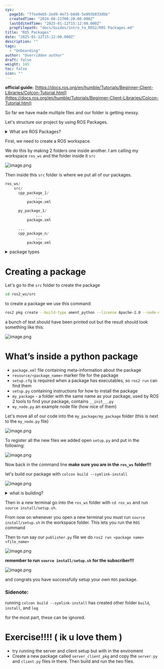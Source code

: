 ```yaml
---
sys:
  pageId: "7fea9eb5-2ed9-4e73-b6d6-5e093b833dbb"
  createdTime: "2024-08-21T00:28:00.000Z"
  lastEditedTime: "2025-01-12T15:12:00.000Z"
  propFilepath: "docs/Guides/intro_to_ROS2/ROS Packages.md"
title: "ROS Packages"
date: "2025-01-12T15:12:00.000Z"
description: ""
tags:
  - "Onboarding"
author: "Overridden author"
draft: false
weight: 145
toc: false
icon: ""
---
```


**official guide:** [https://docs.ros.org/en/humble/Tutorials/Beginner-Client-Libraries/Colcon-Tutorial.html](https://docs.ros.org/en/humble/Tutorials/Beginner-Client-Libraries/Colcon-Tutorial.html)

So far we have made multiple files and our folder is getting messy.

Let's structure our project by using ROS Packages.

<details>

<summary>What are ROS Packages?</summary>

ROS Packages are, as the name implies, packages of code that are highly sharable between ROS developers.

They consist of a folder, `package.xml` file, and source code

```python
      cpp_package_1/
		      ... imagine much code files here ..
          package.xml
```

</details>

First, we need to create a ROS workspace.

We do this by making 2 folders one inside another. I am calling my workspace `ros_ws` and the folder inside it `src`

![image.png](https://prod-files-secure.s3.us-west-2.amazonaws.com/d518164a-d88e-44d1-a4ee-3adb3bd8bce0/70706947-fd18-4537-a67b-e12946812d31/image.png?X-Amz-Algorithm=AWS4-HMAC-SHA256&X-Amz-Content-Sha256=UNSIGNED-PAYLOAD&X-Amz-Credential=ASIAZI2LB4667VVVQBHV%2F20250223%2Fus-west-2%2Fs3%2Faws4_request&X-Amz-Date=20250223T190208Z&X-Amz-Expires=3600&X-Amz-Security-Token=IQoJb3JpZ2luX2VjEOD%2F%2F%2F%2F%2F%2F%2F%2F%2F%2FwEaCXVzLXdlc3QtMiJHMEUCIBnSYsBpodSnpDhI8KsZMIgueUSgIIcz3%2FnYQkC8PJLqAiEA100LAVLYZC3vNIecaLmF5sCRZBfwGuhAmG792b5%2Bd%2BEq%2FwMIGRAAGgw2Mzc0MjMxODM4MDUiDP4W6yLA7tjFzJOfrCrcA%2FZ5RYPP2gNI5wwxFnzMd093Ss8mtYTQ%2FD6eayQ3t0cn%2BV2Y5BEdHcsxzlViygzGlKItHtdWs9MWu31UT46jg3XVuR7M9qiPibFE5sN2fv9fJ%2B6wP4bOtRzchZiU7OfwbXN3ABgLZ5uGapHDOObfaykPeQxVNmgtW8mYMZZVv6v0MK4AtMxJ5mYBJnigYISOe9zKkS8aqkmENJ7gtmoad8QnMfA2ZtMea4gotiUN7PB8WkSTOMQI%2F%2FsLWmn%2BaFrjG%2BsxPdrsEmvvWWmvfqJ1Q8yLkALvdfd2nZWt%2B%2FMdLWuKOIN1T60FkEdn5liwLzyP7czv4Abx6981vTxjpxAxkx%2FzTq8sdJsjmKVt0ruqGwROyo4pb2U81wwUzwsKO2RT2YVTbciqQQPchuXRnFM%2BVfZ6OhVxJ6r1jzapxT6PwJo%2BkE1LU4xJ29IGdf3jcCgtTOvS9VKqrlLLi4gob5zTuxiLmojTr%2BYEMfzlkxWGp3VGK%2BEiEd6H4de4Ycc2G%2FsxMO0TpDfEW%2Bw6wV8%2B%2Bvyf7JhCVElraI3HEzTPQD7b%2FSVDR4MzxFqVdW0o6aAcLqaf9nP05%2Buu6Di7d7pEap%2BWJKvk7W65lAFAR%2BFqfW2CD6I%2BQj2vHD0iD8qH8%2Bq0MPGK7b0GOqUBSPoZ80Sr5NyptaQhCAD83vVcFfaLBuZ1ctjZgEo3EavuOnNukadq259pdKi97vqVpuCKTFFRbWDKjemZgisTrDRUaNHYlVpJxce%2F1idBK79DD9NgxqLfuEfutKrlMC5ijTYtjuDi0np7PPnEZNoOL4oDAKR7fzGugrVizwVilGF0zW1QMM4p4K5RozysaYdWcFGyeXy43HG2mA%2FO5RqEUtM0h%2B0c&X-Amz-Signature=caac1d42d5978985b5aaa5371440a8397c03a9deb7a7c99104a066ec878c1e3b&X-Amz-SignedHeaders=host&x-id=GetObject)

Then inside this `src` folder is where we put all of our packages.

```python
ros_ws/
    src/
      cpp_package_1/
		      ...
          package.xml

      py_package_1/
		      ...
          package.xml

      ...
      cpp_package_n/
		      ...
          package.xml

```

<details>

<summary>package types</summary>

packages can be either `C++` or python.

the intern file structure is different for each but for this guide we will stick to creating python packages

</details>

# Creating a package

Let's go to the `src` folder to create the package

```bash
cd ros2_ws/src
```

to create a package we use this command:

```bash
ros2 pkg create --build-type ament_python --license Apache-2.0 --node-name my_node my_package
```

a bunch of text should have been printed out but the result should look something like this:

![image.png](https://prod-files-secure.s3.us-west-2.amazonaws.com/d518164a-d88e-44d1-a4ee-3adb3bd8bce0/e6cf1e3f-8512-4a3e-b131-079f800bf3e8/image.png?X-Amz-Algorithm=AWS4-HMAC-SHA256&X-Amz-Content-Sha256=UNSIGNED-PAYLOAD&X-Amz-Credential=ASIAZI2LB4667VVVQBHV%2F20250223%2Fus-west-2%2Fs3%2Faws4_request&X-Amz-Date=20250223T190208Z&X-Amz-Expires=3600&X-Amz-Security-Token=IQoJb3JpZ2luX2VjEOD%2F%2F%2F%2F%2F%2F%2F%2F%2F%2FwEaCXVzLXdlc3QtMiJHMEUCIBnSYsBpodSnpDhI8KsZMIgueUSgIIcz3%2FnYQkC8PJLqAiEA100LAVLYZC3vNIecaLmF5sCRZBfwGuhAmG792b5%2Bd%2BEq%2FwMIGRAAGgw2Mzc0MjMxODM4MDUiDP4W6yLA7tjFzJOfrCrcA%2FZ5RYPP2gNI5wwxFnzMd093Ss8mtYTQ%2FD6eayQ3t0cn%2BV2Y5BEdHcsxzlViygzGlKItHtdWs9MWu31UT46jg3XVuR7M9qiPibFE5sN2fv9fJ%2B6wP4bOtRzchZiU7OfwbXN3ABgLZ5uGapHDOObfaykPeQxVNmgtW8mYMZZVv6v0MK4AtMxJ5mYBJnigYISOe9zKkS8aqkmENJ7gtmoad8QnMfA2ZtMea4gotiUN7PB8WkSTOMQI%2F%2FsLWmn%2BaFrjG%2BsxPdrsEmvvWWmvfqJ1Q8yLkALvdfd2nZWt%2B%2FMdLWuKOIN1T60FkEdn5liwLzyP7czv4Abx6981vTxjpxAxkx%2FzTq8sdJsjmKVt0ruqGwROyo4pb2U81wwUzwsKO2RT2YVTbciqQQPchuXRnFM%2BVfZ6OhVxJ6r1jzapxT6PwJo%2BkE1LU4xJ29IGdf3jcCgtTOvS9VKqrlLLi4gob5zTuxiLmojTr%2BYEMfzlkxWGp3VGK%2BEiEd6H4de4Ycc2G%2FsxMO0TpDfEW%2Bw6wV8%2B%2Bvyf7JhCVElraI3HEzTPQD7b%2FSVDR4MzxFqVdW0o6aAcLqaf9nP05%2Buu6Di7d7pEap%2BWJKvk7W65lAFAR%2BFqfW2CD6I%2BQj2vHD0iD8qH8%2Bq0MPGK7b0GOqUBSPoZ80Sr5NyptaQhCAD83vVcFfaLBuZ1ctjZgEo3EavuOnNukadq259pdKi97vqVpuCKTFFRbWDKjemZgisTrDRUaNHYlVpJxce%2F1idBK79DD9NgxqLfuEfutKrlMC5ijTYtjuDi0np7PPnEZNoOL4oDAKR7fzGugrVizwVilGF0zW1QMM4p4K5RozysaYdWcFGyeXy43HG2mA%2FO5RqEUtM0h%2B0c&X-Amz-Signature=0289f3348f18640b080213c68f8818de0ecc68092c5dec5cab76e3abe3963a4c&X-Amz-SignedHeaders=host&x-id=GetObject)

# What’s inside a python package

- `package.xml` file containing meta-information about the package
- `resource/<package_name>` marker file for the package
- `setup.cfg` is required when a package has executables, so `ros2 run` can find them
- `setup.py` containing instructions for how to install the package
- `my_package` - a folder with the same name as your package, used by ROS 2 tools to find your package, contains `__init__.py`
- `my_node.py` an example node file (how nice of them)

Let's move all of our code into the `my_package/my_package` folder (this is next to the `my_node.py` file)

![image.png](https://prod-files-secure.s3.us-west-2.amazonaws.com/d518164a-d88e-44d1-a4ee-3adb3bd8bce0/9ce58f11-0da9-4d3e-b86d-506a9685d378/image.png?X-Amz-Algorithm=AWS4-HMAC-SHA256&X-Amz-Content-Sha256=UNSIGNED-PAYLOAD&X-Amz-Credential=ASIAZI2LB4667VVVQBHV%2F20250223%2Fus-west-2%2Fs3%2Faws4_request&X-Amz-Date=20250223T190208Z&X-Amz-Expires=3600&X-Amz-Security-Token=IQoJb3JpZ2luX2VjEOD%2F%2F%2F%2F%2F%2F%2F%2F%2F%2FwEaCXVzLXdlc3QtMiJHMEUCIBnSYsBpodSnpDhI8KsZMIgueUSgIIcz3%2FnYQkC8PJLqAiEA100LAVLYZC3vNIecaLmF5sCRZBfwGuhAmG792b5%2Bd%2BEq%2FwMIGRAAGgw2Mzc0MjMxODM4MDUiDP4W6yLA7tjFzJOfrCrcA%2FZ5RYPP2gNI5wwxFnzMd093Ss8mtYTQ%2FD6eayQ3t0cn%2BV2Y5BEdHcsxzlViygzGlKItHtdWs9MWu31UT46jg3XVuR7M9qiPibFE5sN2fv9fJ%2B6wP4bOtRzchZiU7OfwbXN3ABgLZ5uGapHDOObfaykPeQxVNmgtW8mYMZZVv6v0MK4AtMxJ5mYBJnigYISOe9zKkS8aqkmENJ7gtmoad8QnMfA2ZtMea4gotiUN7PB8WkSTOMQI%2F%2FsLWmn%2BaFrjG%2BsxPdrsEmvvWWmvfqJ1Q8yLkALvdfd2nZWt%2B%2FMdLWuKOIN1T60FkEdn5liwLzyP7czv4Abx6981vTxjpxAxkx%2FzTq8sdJsjmKVt0ruqGwROyo4pb2U81wwUzwsKO2RT2YVTbciqQQPchuXRnFM%2BVfZ6OhVxJ6r1jzapxT6PwJo%2BkE1LU4xJ29IGdf3jcCgtTOvS9VKqrlLLi4gob5zTuxiLmojTr%2BYEMfzlkxWGp3VGK%2BEiEd6H4de4Ycc2G%2FsxMO0TpDfEW%2Bw6wV8%2B%2Bvyf7JhCVElraI3HEzTPQD7b%2FSVDR4MzxFqVdW0o6aAcLqaf9nP05%2Buu6Di7d7pEap%2BWJKvk7W65lAFAR%2BFqfW2CD6I%2BQj2vHD0iD8qH8%2Bq0MPGK7b0GOqUBSPoZ80Sr5NyptaQhCAD83vVcFfaLBuZ1ctjZgEo3EavuOnNukadq259pdKi97vqVpuCKTFFRbWDKjemZgisTrDRUaNHYlVpJxce%2F1idBK79DD9NgxqLfuEfutKrlMC5ijTYtjuDi0np7PPnEZNoOL4oDAKR7fzGugrVizwVilGF0zW1QMM4p4K5RozysaYdWcFGyeXy43HG2mA%2FO5RqEUtM0h%2B0c&X-Amz-Signature=c76c7b4d5a5308a558e5666f091d334d4712ee2d518703bb0d91687ebf781196&X-Amz-SignedHeaders=host&x-id=GetObject)

To register all the new files we added open `setup.py` and put in the following:

![image.png](https://prod-files-secure.s3.us-west-2.amazonaws.com/d518164a-d88e-44d1-a4ee-3adb3bd8bce0/1cd7c262-4cae-4496-9d75-c178537d24a2/image.png?X-Amz-Algorithm=AWS4-HMAC-SHA256&X-Amz-Content-Sha256=UNSIGNED-PAYLOAD&X-Amz-Credential=ASIAZI2LB4667VVVQBHV%2F20250223%2Fus-west-2%2Fs3%2Faws4_request&X-Amz-Date=20250223T190208Z&X-Amz-Expires=3600&X-Amz-Security-Token=IQoJb3JpZ2luX2VjEOD%2F%2F%2F%2F%2F%2F%2F%2F%2F%2FwEaCXVzLXdlc3QtMiJHMEUCIBnSYsBpodSnpDhI8KsZMIgueUSgIIcz3%2FnYQkC8PJLqAiEA100LAVLYZC3vNIecaLmF5sCRZBfwGuhAmG792b5%2Bd%2BEq%2FwMIGRAAGgw2Mzc0MjMxODM4MDUiDP4W6yLA7tjFzJOfrCrcA%2FZ5RYPP2gNI5wwxFnzMd093Ss8mtYTQ%2FD6eayQ3t0cn%2BV2Y5BEdHcsxzlViygzGlKItHtdWs9MWu31UT46jg3XVuR7M9qiPibFE5sN2fv9fJ%2B6wP4bOtRzchZiU7OfwbXN3ABgLZ5uGapHDOObfaykPeQxVNmgtW8mYMZZVv6v0MK4AtMxJ5mYBJnigYISOe9zKkS8aqkmENJ7gtmoad8QnMfA2ZtMea4gotiUN7PB8WkSTOMQI%2F%2FsLWmn%2BaFrjG%2BsxPdrsEmvvWWmvfqJ1Q8yLkALvdfd2nZWt%2B%2FMdLWuKOIN1T60FkEdn5liwLzyP7czv4Abx6981vTxjpxAxkx%2FzTq8sdJsjmKVt0ruqGwROyo4pb2U81wwUzwsKO2RT2YVTbciqQQPchuXRnFM%2BVfZ6OhVxJ6r1jzapxT6PwJo%2BkE1LU4xJ29IGdf3jcCgtTOvS9VKqrlLLi4gob5zTuxiLmojTr%2BYEMfzlkxWGp3VGK%2BEiEd6H4de4Ycc2G%2FsxMO0TpDfEW%2Bw6wV8%2B%2Bvyf7JhCVElraI3HEzTPQD7b%2FSVDR4MzxFqVdW0o6aAcLqaf9nP05%2Buu6Di7d7pEap%2BWJKvk7W65lAFAR%2BFqfW2CD6I%2BQj2vHD0iD8qH8%2Bq0MPGK7b0GOqUBSPoZ80Sr5NyptaQhCAD83vVcFfaLBuZ1ctjZgEo3EavuOnNukadq259pdKi97vqVpuCKTFFRbWDKjemZgisTrDRUaNHYlVpJxce%2F1idBK79DD9NgxqLfuEfutKrlMC5ijTYtjuDi0np7PPnEZNoOL4oDAKR7fzGugrVizwVilGF0zW1QMM4p4K5RozysaYdWcFGyeXy43HG2mA%2FO5RqEUtM0h%2B0c&X-Amz-Signature=7f14b443969a1f42a23d15941f872a0a76013de38722d6ea30529d2cd54d6fbc&X-Amz-SignedHeaders=host&x-id=GetObject)

Now back in the command line **make sure you are in the** **`ros_ws`** **folder!!!**

let's build our package with `colcon build --symlink-install`

![image.png](https://prod-files-secure.s3.us-west-2.amazonaws.com/d518164a-d88e-44d1-a4ee-3adb3bd8bce0/2f2a0d27-b173-48fd-b189-5f5c0ce65619/image.png?X-Amz-Algorithm=AWS4-HMAC-SHA256&X-Amz-Content-Sha256=UNSIGNED-PAYLOAD&X-Amz-Credential=ASIAZI2LB4667VVVQBHV%2F20250223%2Fus-west-2%2Fs3%2Faws4_request&X-Amz-Date=20250223T190208Z&X-Amz-Expires=3600&X-Amz-Security-Token=IQoJb3JpZ2luX2VjEOD%2F%2F%2F%2F%2F%2F%2F%2F%2F%2FwEaCXVzLXdlc3QtMiJHMEUCIBnSYsBpodSnpDhI8KsZMIgueUSgIIcz3%2FnYQkC8PJLqAiEA100LAVLYZC3vNIecaLmF5sCRZBfwGuhAmG792b5%2Bd%2BEq%2FwMIGRAAGgw2Mzc0MjMxODM4MDUiDP4W6yLA7tjFzJOfrCrcA%2FZ5RYPP2gNI5wwxFnzMd093Ss8mtYTQ%2FD6eayQ3t0cn%2BV2Y5BEdHcsxzlViygzGlKItHtdWs9MWu31UT46jg3XVuR7M9qiPibFE5sN2fv9fJ%2B6wP4bOtRzchZiU7OfwbXN3ABgLZ5uGapHDOObfaykPeQxVNmgtW8mYMZZVv6v0MK4AtMxJ5mYBJnigYISOe9zKkS8aqkmENJ7gtmoad8QnMfA2ZtMea4gotiUN7PB8WkSTOMQI%2F%2FsLWmn%2BaFrjG%2BsxPdrsEmvvWWmvfqJ1Q8yLkALvdfd2nZWt%2B%2FMdLWuKOIN1T60FkEdn5liwLzyP7czv4Abx6981vTxjpxAxkx%2FzTq8sdJsjmKVt0ruqGwROyo4pb2U81wwUzwsKO2RT2YVTbciqQQPchuXRnFM%2BVfZ6OhVxJ6r1jzapxT6PwJo%2BkE1LU4xJ29IGdf3jcCgtTOvS9VKqrlLLi4gob5zTuxiLmojTr%2BYEMfzlkxWGp3VGK%2BEiEd6H4de4Ycc2G%2FsxMO0TpDfEW%2Bw6wV8%2B%2Bvyf7JhCVElraI3HEzTPQD7b%2FSVDR4MzxFqVdW0o6aAcLqaf9nP05%2Buu6Di7d7pEap%2BWJKvk7W65lAFAR%2BFqfW2CD6I%2BQj2vHD0iD8qH8%2Bq0MPGK7b0GOqUBSPoZ80Sr5NyptaQhCAD83vVcFfaLBuZ1ctjZgEo3EavuOnNukadq259pdKi97vqVpuCKTFFRbWDKjemZgisTrDRUaNHYlVpJxce%2F1idBK79DD9NgxqLfuEfutKrlMC5ijTYtjuDi0np7PPnEZNoOL4oDAKR7fzGugrVizwVilGF0zW1QMM4p4K5RozysaYdWcFGyeXy43HG2mA%2FO5RqEUtM0h%2B0c&X-Amz-Signature=779ce0e3b2f857160b80d6a08197a832e1dd9ab32042ecf57de37d23f93344ff&X-Amz-SignedHeaders=host&x-id=GetObject)

<details>

<summary>what is building?</summary>

if you are a CS major at Rose-Hulman you will learn the answer to this in CSSE132

but TLDR; is it combines all the code files into one program that can be run easily 

</details>

Then in a new terminal go into the `ros_ws` folder with `cd ros_ws` and run `source install/setup.sh`. 

From now on whenever you open a new terminal you must run `source install/setup.sh` in the workspace folder. This lets you run the `ROS` command

Then to run say our `publisher.py` file we do `ros2 run <package name> <file_name>`

![image.png](https://prod-files-secure.s3.us-west-2.amazonaws.com/d518164a-d88e-44d1-a4ee-3adb3bd8bce0/4f4b1219-3a44-4632-aa0a-ce3471699f59/image.png?X-Amz-Algorithm=AWS4-HMAC-SHA256&X-Amz-Content-Sha256=UNSIGNED-PAYLOAD&X-Amz-Credential=ASIAZI2LB4667VVVQBHV%2F20250223%2Fus-west-2%2Fs3%2Faws4_request&X-Amz-Date=20250223T190208Z&X-Amz-Expires=3600&X-Amz-Security-Token=IQoJb3JpZ2luX2VjEOD%2F%2F%2F%2F%2F%2F%2F%2F%2F%2FwEaCXVzLXdlc3QtMiJHMEUCIBnSYsBpodSnpDhI8KsZMIgueUSgIIcz3%2FnYQkC8PJLqAiEA100LAVLYZC3vNIecaLmF5sCRZBfwGuhAmG792b5%2Bd%2BEq%2FwMIGRAAGgw2Mzc0MjMxODM4MDUiDP4W6yLA7tjFzJOfrCrcA%2FZ5RYPP2gNI5wwxFnzMd093Ss8mtYTQ%2FD6eayQ3t0cn%2BV2Y5BEdHcsxzlViygzGlKItHtdWs9MWu31UT46jg3XVuR7M9qiPibFE5sN2fv9fJ%2B6wP4bOtRzchZiU7OfwbXN3ABgLZ5uGapHDOObfaykPeQxVNmgtW8mYMZZVv6v0MK4AtMxJ5mYBJnigYISOe9zKkS8aqkmENJ7gtmoad8QnMfA2ZtMea4gotiUN7PB8WkSTOMQI%2F%2FsLWmn%2BaFrjG%2BsxPdrsEmvvWWmvfqJ1Q8yLkALvdfd2nZWt%2B%2FMdLWuKOIN1T60FkEdn5liwLzyP7czv4Abx6981vTxjpxAxkx%2FzTq8sdJsjmKVt0ruqGwROyo4pb2U81wwUzwsKO2RT2YVTbciqQQPchuXRnFM%2BVfZ6OhVxJ6r1jzapxT6PwJo%2BkE1LU4xJ29IGdf3jcCgtTOvS9VKqrlLLi4gob5zTuxiLmojTr%2BYEMfzlkxWGp3VGK%2BEiEd6H4de4Ycc2G%2FsxMO0TpDfEW%2Bw6wV8%2B%2Bvyf7JhCVElraI3HEzTPQD7b%2FSVDR4MzxFqVdW0o6aAcLqaf9nP05%2Buu6Di7d7pEap%2BWJKvk7W65lAFAR%2BFqfW2CD6I%2BQj2vHD0iD8qH8%2Bq0MPGK7b0GOqUBSPoZ80Sr5NyptaQhCAD83vVcFfaLBuZ1ctjZgEo3EavuOnNukadq259pdKi97vqVpuCKTFFRbWDKjemZgisTrDRUaNHYlVpJxce%2F1idBK79DD9NgxqLfuEfutKrlMC5ijTYtjuDi0np7PPnEZNoOL4oDAKR7fzGugrVizwVilGF0zW1QMM4p4K5RozysaYdWcFGyeXy43HG2mA%2FO5RqEUtM0h%2B0c&X-Amz-Signature=2ef6dc4c4d7fc1d71f9c4cae3604956a11ecbbe129fd3653daf073f7c5edbd9c&X-Amz-SignedHeaders=host&x-id=GetObject)

**remember to run** **`source install/setup.sh`** **for the subscriber!!!**

![image.png](https://prod-files-secure.s3.us-west-2.amazonaws.com/d518164a-d88e-44d1-a4ee-3adb3bd8bce0/02121119-dad4-49ec-8356-c956108b4243/image.png?X-Amz-Algorithm=AWS4-HMAC-SHA256&X-Amz-Content-Sha256=UNSIGNED-PAYLOAD&X-Amz-Credential=ASIAZI2LB4667VVVQBHV%2F20250223%2Fus-west-2%2Fs3%2Faws4_request&X-Amz-Date=20250223T190208Z&X-Amz-Expires=3600&X-Amz-Security-Token=IQoJb3JpZ2luX2VjEOD%2F%2F%2F%2F%2F%2F%2F%2F%2F%2FwEaCXVzLXdlc3QtMiJHMEUCIBnSYsBpodSnpDhI8KsZMIgueUSgIIcz3%2FnYQkC8PJLqAiEA100LAVLYZC3vNIecaLmF5sCRZBfwGuhAmG792b5%2Bd%2BEq%2FwMIGRAAGgw2Mzc0MjMxODM4MDUiDP4W6yLA7tjFzJOfrCrcA%2FZ5RYPP2gNI5wwxFnzMd093Ss8mtYTQ%2FD6eayQ3t0cn%2BV2Y5BEdHcsxzlViygzGlKItHtdWs9MWu31UT46jg3XVuR7M9qiPibFE5sN2fv9fJ%2B6wP4bOtRzchZiU7OfwbXN3ABgLZ5uGapHDOObfaykPeQxVNmgtW8mYMZZVv6v0MK4AtMxJ5mYBJnigYISOe9zKkS8aqkmENJ7gtmoad8QnMfA2ZtMea4gotiUN7PB8WkSTOMQI%2F%2FsLWmn%2BaFrjG%2BsxPdrsEmvvWWmvfqJ1Q8yLkALvdfd2nZWt%2B%2FMdLWuKOIN1T60FkEdn5liwLzyP7czv4Abx6981vTxjpxAxkx%2FzTq8sdJsjmKVt0ruqGwROyo4pb2U81wwUzwsKO2RT2YVTbciqQQPchuXRnFM%2BVfZ6OhVxJ6r1jzapxT6PwJo%2BkE1LU4xJ29IGdf3jcCgtTOvS9VKqrlLLi4gob5zTuxiLmojTr%2BYEMfzlkxWGp3VGK%2BEiEd6H4de4Ycc2G%2FsxMO0TpDfEW%2Bw6wV8%2B%2Bvyf7JhCVElraI3HEzTPQD7b%2FSVDR4MzxFqVdW0o6aAcLqaf9nP05%2Buu6Di7d7pEap%2BWJKvk7W65lAFAR%2BFqfW2CD6I%2BQj2vHD0iD8qH8%2Bq0MPGK7b0GOqUBSPoZ80Sr5NyptaQhCAD83vVcFfaLBuZ1ctjZgEo3EavuOnNukadq259pdKi97vqVpuCKTFFRbWDKjemZgisTrDRUaNHYlVpJxce%2F1idBK79DD9NgxqLfuEfutKrlMC5ijTYtjuDi0np7PPnEZNoOL4oDAKR7fzGugrVizwVilGF0zW1QMM4p4K5RozysaYdWcFGyeXy43HG2mA%2FO5RqEUtM0h%2B0c&X-Amz-Signature=52965884bd1252f6f85ad6a9720e342d10a6d1d0a6f5fcb3de3f234477e92b8b&X-Amz-SignedHeaders=host&x-id=GetObject)

and congrats you have successfully setup your own `ROS` package.

### Sidenote:

running `colcon build --symlink-install` has created other folder `build`, `install`, and `log`

for the most part, these can be ignored.

# Exercise!!!! ( ik u love them )

- try running the server and client setup but with in the enviroment
- Create a new package called `server_client_pkg` and copy the `server.py` and `client.py` files in there. Then build and run the two files.
